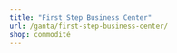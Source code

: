 ```yaml
---
title: "First Step Business Center"
url: /ganta/first-step-business-center/
shop: commodité
---
```

